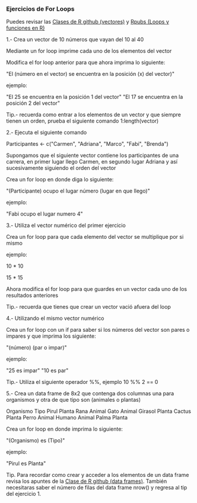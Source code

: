 ### Ejercicios de For Loops

Puedes revisar las [Clases de R github (vectores)](https://github.com/cristoichkov/Clases_R/tree/master/Clase_1) y [Rpubs (Loops y funciones en R)](https://github.com/cristoichkov/Clases_R/tree/master/Clase_1)

1.- Crea un vector de 10 números que vayan del 10 al 40

Mediante un for loop imprime cada uno de los elementos del vector

Modifica el for loop anterior para que ahora imprima lo siguiente:

"El (número en el vector) se encuentra en la posición (x) del vector)"

ejemplo:

"El 25 se encuentra en la posición 1 del vector"
"El 17 se encuentra en la posición 2 del vector"


Tip.- recuerda como entrar a los elementos de un vector y que siempre tienen un orden, prueba el siguiente comando 1:length(vector)


2.- Ejecuta el siguiente comando

Participantes <- c("Carmen", "Adriana", "Marco", "Fabi", "Brenda")

Supongamos que el siguiente vector contiene los participantes de una carrera, en primer lugar llego Carmen, en segundo lugar Adriana y así sucesivamente siguiendo el orden del vector

Crea un for loop en donde diga lo siguiente:

"(Participante) ocupo el lugar número (lugar en que llego)"

ejemplo:

"Fabi ocupo el lugar numero 4"


3.- Utiliza el vector numérico del primer ejercicio

Crea un for loop para que cada elemento del vector se multiplique por si mismo

ejemplo:

10 * 10

15 * 15

Ahora modifica el for loop para que guardes en un vector cada uno de los resultados anteriores

Tip.- recuerda que tienes que crear un vector vació afuera del loop


4.- Utilizando el mismo vector numérico

Crea un for loop con un if para saber si los números del vector son pares o impares y que imprima los siguiente:

"(número) (par o impar)"

ejemplo:

"25 es impar"
"10 es par"

Tip.- Utiliza el siguiente operador %%, ejemplo 10 %% 2 == 0

5.- Crea un data frame de 8x2 que contenga dos columnas una para organismos y otra de que tipo son (animales o plantas)  

Organismo  Tipo
Pirul      Planta
Rana       Animal
Gato       Animal
Girasol    Planta
Cactus     Planta
Perro      Animal
Humano     Animal
Palma      Planta

Crea un for loop en donde imprima lo siguiente:

"(Organismo) es (Tipo)"

ejemplo:

"Pirul es Planta"

Tip. Para recordar como crear y acceder a los elementos de un data frame revisa los apuntes de la [Clase de R github (data frames)](https://github.com/cristoichkov/Clases_R/tree/master/Clase_3). También necesitaras saber el número de filas del data frame nrow() y regresa al tip del ejercicio 1.
